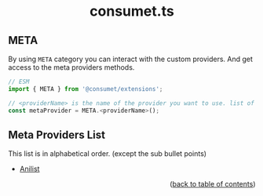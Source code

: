 <h1 align="center">consumet.ts</h1>

<h2>META</h2>

By using `META` category you can interact with the custom providers. And get access to the meta providers methods.

```ts
// ESM
import { META } from '@consumet/extensions';

// <providerName> is the name of the provider you want to use. list of the proivders is below.
const metaProvider = META.<providerName>();
```

## Meta Providers List
This list is in alphabetical order. (except the sub bullet points)

- [Anilist](../providers/anilist.md)

<p align="end">(<a href="https://github.com/consumet/extensions/blob/master/docs">back to table of contents</a>)</p>